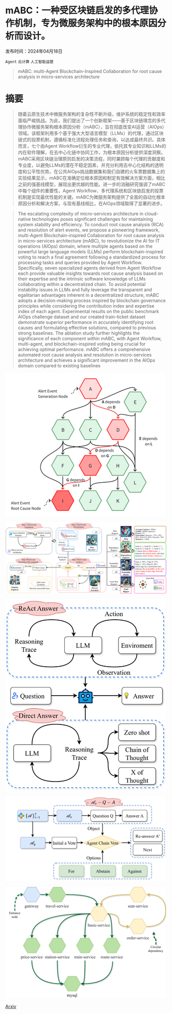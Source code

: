 # mABC：一种受区块链启发的多代理协作机制，专为微服务架构中的根本原因分析而设计。

发布时间：2024年04月18日

`Agent` `云计算` `人工智能运营`

> mABC: multi-Agent Blockchain-Inspired Collaboration for root cause analysis in micro-services architecture

# 摘要

> 随着云原生技术中微服务架构的复杂性不断升级，维护系统的稳定性和效率面临严峻挑战。为此，我们提出了一个创新框架——基于区块链理念的多代理协作微服务架构根本原因分析（mABC），旨在彻底改变AI运营（AIOps）领域。该框架利用多个基于强大大型语言模型（LLMs）的代理，通过区块链式的投票机制，遵循标准化流程处理任务和查询，以达成最终共识。具体而言，七个由Agent Workflow衍生的专业代理，依托其专业知识和LLMs的内在软件理解，在去中心化链中协同工作，为根本原因分析提供深度洞察。mABC采用区块链治理原则启发的决策流程，同时兼顾每个代理的贡献度和专业度，以避免LLMs的潜在不稳定因素，并充分利用去中心化结构的透明度和公平性优势。在公共AIOps挑战数据集和我们自建的火车票数据集上的实验结果显示，mABC在准确定位根本原因和制定有效解决方案方面，相比之前的强基线模型，展现出更优越的性能。进一步的消融研究强调了mABC中每个组件的重要性，Agent Workflow、多代理系统和区块链启发的投票机制是实现最优性能的关键。mABC为微服务架构提供了全面的自动化根本原因分析和解决方案，与现有基线相比，在AIOps领域取得了显著的进步。

> The escalating complexity of micro-services architecture in cloud-native technologies poses significant challenges for maintaining system stability and efficiency. To conduct root cause analysis (RCA) and resolution of alert events, we propose a pioneering framework, multi-Agent Blockchain-inspired Collaboration for root cause analysis in micro-services architecture (mABC), to revolutionize the AI for IT operations (AIOps) domain, where multiple agents based on the powerful large language models (LLMs) perform blockchain-inspired voting to reach a final agreement following a standardized process for processing tasks and queries provided by Agent Workflow. Specifically, seven specialized agents derived from Agent Workflow each provide valuable insights towards root cause analysis based on their expertise and the intrinsic software knowledge of LLMs collaborating within a decentralized chain. To avoid potential instability issues in LLMs and fully leverage the transparent and egalitarian advantages inherent in a decentralized structure, mABC adopts a decision-making process inspired by blockchain governance principles while considering the contribution index and expertise index of each agent. Experimental results on the public benchmark AIOps challenge dataset and our created train-ticket dataset demonstrate superior performance in accurately identifying root causes and formulating effective solutions, compared to previous strong baselines. The ablation study further highlights the significance of each component within mABC, with Agent Workflow, multi-agent, and blockchain-inspired voting being crucial for achieving optimal performance. mABC offers a comprehensive automated root cause analysis and resolution in micro-services architecture and achieves a significant improvement in the AIOps domain compared to existing baselines

![mABC：一种受区块链启发的多代理协作机制，专为微服务架构中的根本原因分析而设计。](../../../paper_images/2404.12135/x1.png)

![mABC：一种受区块链启发的多代理协作机制，专为微服务架构中的根本原因分析而设计。](../../../paper_images/2404.12135/x2.png)

![mABC：一种受区块链启发的多代理协作机制，专为微服务架构中的根本原因分析而设计。](../../../paper_images/2404.12135/x3.png)

![mABC：一种受区块链启发的多代理协作机制，专为微服务架构中的根本原因分析而设计。](../../../paper_images/2404.12135/x4.png)

![mABC：一种受区块链启发的多代理协作机制，专为微服务架构中的根本原因分析而设计。](../../../paper_images/2404.12135/x5.png)

[Arxiv](https://arxiv.org/abs/2404.12135)